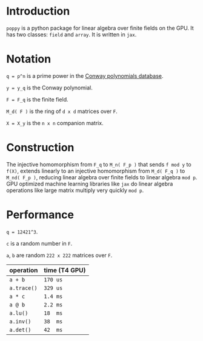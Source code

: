 # Introduction
`poppy` is a python package for linear algebra over finite fields on the GPU. It has two classes: `field` and `array`. It is written in `jax`.



# Notation
`q = p^n` is a prime power in the [Conway polynomials database](https://github.com/sagemath/conway-polynomials).

`y = y_q` is the Conway polynomial. 

`F = F_q` is the finite field.

`M_d( F )` is the ring of `d x d` matrices over `F`.

`X = X_y` is the `n x n` companion matrix.


# Construction
The injective homomorphism from `F_q` to `M_n( F_p )` that sends `f mod y` to `f(X)`,
extends linearly to an injective homomorphism from `M_d( F_q )` to `M_nd( F_p )`, reducing linear algebra over finite fields
to linear algebra `mod p`. GPU optimized machine learning libraries like `jax` do linear algebra operations
like large matrix multiply very quickly `mod p`.

# Performance

`q = 12421^3`.

`c` is a random number in `F`.
 
`a`, `b` are random `222 x 222` matrices over `F`.

| operation  | time (T4 GPU) |
| ------------- | ------------- |
| `a + b`  | `170 us`  |
| `a.trace()` | `329 us` |
| `a * c`  | `1.4 ms`  |
| `a @ b`  | `2.2 ms`  |
| `a.lu()`  | `18  ms`  |
| `a.inv()`  | `38  ms`  |
| `a.det()`  | `42  ms`  |


